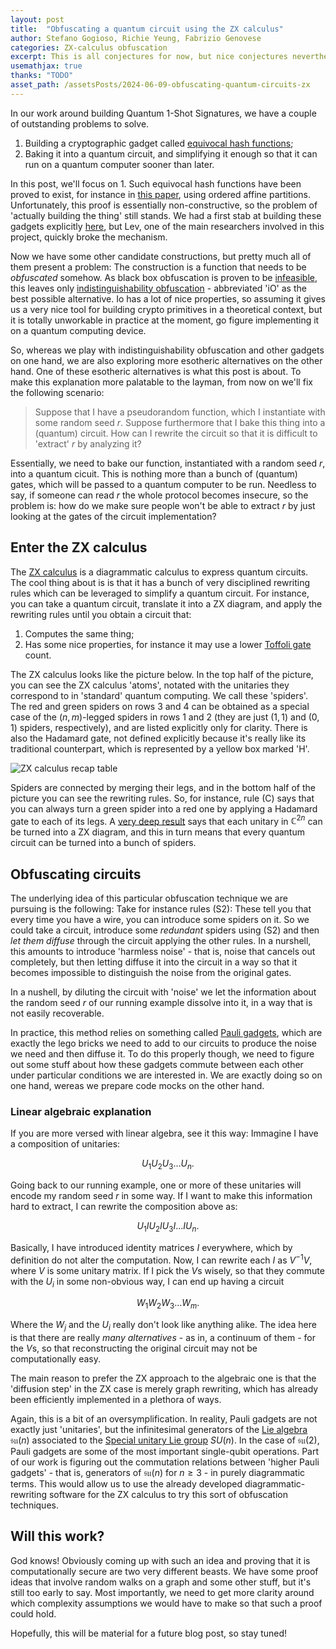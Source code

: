 ```yaml
---
layout: post
title:  "Obfuscating a quantum circuit using the ZX calculus"
author: Stefano Gogioso, Richie Yeung, Fabrizio Genovese
categories: ZX-calculus obfuscation
excerpt: This is all conjectures for now, but nice conjectures nevertheless!
usemathjax: true
thanks: "TODO"
asset_path: /assetsPosts/2024-06-09-obfuscating-quantum-circuits-zx
---
```


In our work around building Quantum 1-Shot Signatures, we have a couple of outstanding problems to solve.
1. Building a cryptographic gadget called [equivocal hash functions](https://github.com/The-QSig-Commission/QSigCommissionWiki/wiki/Hash-function#equivocal-hash-function);
2. Baking it into a quantum circuit, and simplifying it enough so that it can run on a quantum computer sooner than later.

In this post, we'll focus on 1. Such equivocal hash functions have been proved to exist, for instance in [this paper](https://eprint.iacr.org/2020/107), using ordered affine partitions. Unfortunately, this proof is essentially non-constructive, so the problem of 'actually building the thing' still stands. We had a first stab at building these gadgets explicitly [here](https://github.com/The-QSig-Commission/QSigCommissionWiki/wiki/Hash-functions-from-ordered-affine-partitions), but Lev, one of the main researchers involved in this project, quickly broke the mechanism.

Now we have some other candidate constructions, but pretty much all of them present a problem: The construction is a function that needs to be *obfuscated* somehow. As black box obfuscation is proven to be [infeasible](https://dash.harvard.edu/bitstream/handle/1/12644697/9034637.pdf), this leaves only [indistinguishability obfuscation](https://en.wikipedia.org/wiki/Indistinguishability_obfuscation) - abbreviated 'iO' as the best possible alternative. Io has a lot of nice properties, so assuming it gives us a very nice tool for building crypto primitives in a theoretical context, but it is totally unworkable in practice at the moment, go figure implementing it on a quantum computing device.

So, whereas we play with indistinguishability obfuscation and other gadgets on one hand, we are also exploring more esotheric alternatives on the other hand. One of these esotheric alternatives is what this post is about. To make this explanation more palatable to the layman, from now on we'll fix the following scenario:

> Suppose that I have a pseudorandom function, which I instantiate with some random seed $r$. Suppose furthermore that I bake this thing into a (quantum) circuit. How can I rewrite the circuit so that it is difficult to 'extract' $r$ by analyzing it?

Essentially, we need to bake our function, instantiated with a random seed $r$, into a quantum cicuit. This is nothing more than a bunch of (quantum) gates, which will be passed to a quantum computer to be run. Needless to say, if someone can read $r$ the whole protocol becomes insecure, so the problem is: how do we make sure people won't be able to extract $r$ by just looking at the gates of the circuit implementation?

## Enter the ZX calculus

The [ZX calculus](https://en.wikipedia.org/wiki/ZX-calculus) is a diagrammatic calculus to express quantum circuits. The cool thing about is is that it has a bunch of very disciplined rewriting rules which can be leveraged to simplify a quantum circuit. For instance, you can take a quantum circuit, translate it into a ZX diagram, and apply the rewriting rules until you obtain a circuit that:

1. Computes the same thing;
2. Has some nice properties, for instance it may use a lower [Toffoli gate](https://en.wikipedia.org/wiki/Toffoli_gate) count.

The ZX calculus looks like the picture below. In the top half of the picture, you can see the ZX calculus 'atoms', notated with the unitaries they correspond to in 'standard' quantum computing. We call these 'spiders'. The red and green spiders on rows 3 and 4 can be obtained as a special case of the $(n,m)$-legged spiders in rows 1 and 2 (they are just $(1,1)$ and $(0,1)$ spiders, respectively), and are listed explicitly only for clarity. There is also the Hadamard gate, not defined explicitly because it's really like its traditional counterpart, which is represented by a yellow box marked 'H'.

![ZX calculus recap table]({{page.asset_path}}/zx-calculus.png)

Spiders are connected by merging their legs, and in the bottom half of the picture you can see the rewriting rules. So, for instance, rule (C) says that you can always turn a green spider into a red one by applying a Hadamard gate to each of its legs. A [very deep result](https://arxiv.org/pdf/1706.09877) says that each unitary in ${\mathbb{C}^{2}}^{n}$ can be turned into a ZX diagram, and this in turn means that every quantum circuit can be turned into a bunch of spiders.

## Obfuscating circuits

The underlying idea of this particular obfuscation technique we are pursuing is the following: Take for instance rules (S2): These tell you that every time you have a wire, you can introduce some spiders on it. So we could take a circuit, introduce some *redundant* spiders using (S2) and then *let them diffuse* through the circuit applying the other rules. In a nurshell, this amounts to introduce 'harmless noise' - that is, noise that cancels out completely, but then letting diffuse it into the circuit in a way so that it becomes impossible to distinguish the noise from the original gates.

In a nushell, by diluting the circuit with 'noise' we let the information about the random seed $r$ of our running example dissolve into it, in a way that is not easily recoverable.

In practice, this method relies on something called [Pauli gadgets](https://arxiv.org/pdf/1906.01734), which are exactly the lego bricks we need to add to our circuits to produce the noise we need and then diffuse it. To do this properly though, we need to figure out some stuff about how these gadgets commute between each other under particular conditions we are interested in. We are exactly doing so on one hand, wereas we prepare code mocks on the other hand.

### Linear algebraic explanation

If you are more versed with linear algebra, see it this way: Immagine I have a composition of unitaries:

$$ U_1 U_2 U_3 \dots U_n.$$

Going back to our running example, one or more of these unitaries will encode my random seed $r$ in some way. If I want to make this information hard to extract, I can rewrite the composition above as:

$$ U_1 I U_2 I U_3 I \dots I U_n.$$

Basically, I have introduced identity matrices $I$ everywhere, which by definition do not alter the computation. Now, I can rewrite each $I$ as $V^{-1}V$, where $V$ is some unitary matrix. If I pick the $V$s wisely, so that they commute with the $U_i$ in some non-obvious way, I can end up having a circuit 

$$ W_1 W_2 W_3 \dots W_m.$$

Where the $W_j$ and the $U_i$ really don't look like anything alike. The idea here is that there are really *many alternatives* - as in, a continuum of them - for the $V$s, so that reconstructing the original circuit may not be computationally easy.

The main reason to prefer the ZX approach to the algebraic one is that the 'diffusion step' in the ZX case is merely graph rewriting, which has already been efficiently implemented in a plethora of ways.

Again, this is a bit of an oversymplification. In reality, Pauli gadgets are not exactly just 'unitaries', but the infinitesimal generators of the [Lie algebra](https://en.wikipedia.org/wiki/Special_unitary_group#Lie_algebra) $\mathfrak{su}(n)$ associated to the [Special unitary Lie group](https://en.wikipedia.org/wiki/Special_unitary_group) $SU(n)$. In the case of $\mathfrak{su}(2)$, Pauli gadgets are some of the most important single-qubit operations. Part of our work is figuring out the commutation relations between 'higher Pauli gadgets' - that is, generators of $\mathfrak{su}(n)$ for $n \geq 3$ - in purely diagrammatic terms. This would allow us to use the already developed diagrammatic-rewriting software for the ZX calculus to try this sort of obfuscation techniques.

## Will this work?

God knows! Obviously coming up with such an idea and proving that it is computationally secure are two very different beasts. We have some proof ideas that involve random walks on a graph and some other stuff, but it's still too early to say. Most importantly, we need to get more clarity around which complexity assumptions we would have to make so that such a proof could hold.

Hopefully, this will be material for a future blog post, so stay tuned!